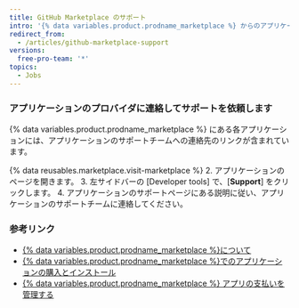 ```yaml
---
title: GitHub Marketplace のサポート
intro: '{% data variables.product.prodname_marketplace %} からのアプリケーション購入や支払いについて質問がある場合は、{% data variables.contact.contact_support %} に連絡してください。 {% data variables.product.prodname_marketplace %} アプリケーションの利用に関する質問は、アプリケーションのプロバイダに連絡してください。'
redirect_from:
  - /articles/github-marketplace-support
versions:
  free-pro-team: '*'
topics:
  - Jobs
---
```



### アプリケーションのプロバイダに連絡してサポートを依頼します

{% data variables.product.prodname_marketplace %} にある各アプリケーションには、アプリケーションのサポートチームへの連絡先のリンクが含まれています。

{% data reusables.marketplace.visit-marketplace %}
2. アプリケーションのページを開きます。
3. 左サイドバーの [Developer tools] で、[**Support**] をクリックします。
4. アプリケーションのサポートページにある説明に従い、アプリケーションのサポートチームに連絡してください。

### 参考リンク

- [{% data variables.product.prodname_marketplace %}について](/articles/about-github-marketplace)
- [{% data variables.product.prodname_marketplace %}でのアプリケーションの購入とインストール](/articles/purchasing-and-installing-apps-in-github-marketplace)
- [{% data variables.product.prodname_marketplace %} アプリの支払いを管理する](/articles/managing-billing-for-github-marketplace-apps)
